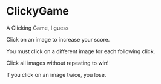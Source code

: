 # ClickyGame
A Clicking Game, I guess


Click on an image to increase your score.

You must click on a different image for each following click.

Click all images without repeating to win!

If you click on an image twice, you lose.
